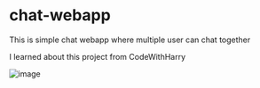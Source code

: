 # chat-webapp

This is simple chat webapp where multiple user can chat together

I learned about this project from CodeWithHarry 

![image](https://user-images.githubusercontent.com/86983295/191701203-ba577a75-fe0d-4002-8810-19ba5fa73d27.png)
